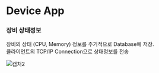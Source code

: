 # Device App

### 장비 상태정보
장비의 상태 (CPU, Memory) 정보를 주기적으로 Database에 저장.<br>
클라이언트의 TCP/IP Connection으로 상태정보를 전송

![캡처2](https://user-images.githubusercontent.com/19258598/191162322-df0fd281-b736-4e32-a4b6-533d2fa64ecb.PNG)

